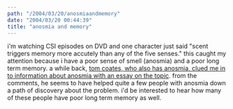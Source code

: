 ```yaml
---
path: "/2004/03/20/anosmiaandmemory" 
date: "2004/03/20 00:44:39" 
title: "anosmia and memory" 
---
```

<p>i'm watching CSI episodes on DVD and one character just said "scent triggers memory more accutely than any of the five senses." this caught my attention because i have a poor sense of smell (anosmia) and a poor long term memory. a while back, <a href="http://www.plasticbag.org/archives/2003/02/on_people_who_cant_smell.shtml">tom coates, who also has anosmia, clued me in to information about anosmia with an essay on the topic</a>. from the comments, he seems to have helped quite a few people with anosmia down a path of discovery about the problem. i'd be interested to hear how many of these people have poor long term memory as well.</p>